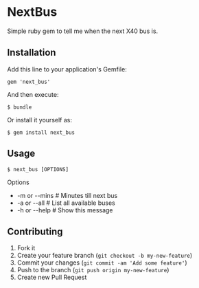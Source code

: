 # NextBus

Simple ruby gem to tell me when the next X40 bus is.

## Installation

Add this line to your application's Gemfile:

    gem 'next_bus'

And then execute:

    $ bundle

Or install it yourself as:

    $ gem install next_bus

## Usage

    $ next_bus [OPTIONS]

Options
*  -m or --mins              # Minutes till next bus
*  -a or --all               # List all available buses
*  -h or --help              # Show this message


## Contributing

1. Fork it
2. Create your feature branch (`git checkout -b my-new-feature`)
3. Commit your changes (`git commit -am 'Add some feature'`)
4. Push to the branch (`git push origin my-new-feature`)
5. Create new Pull Request
